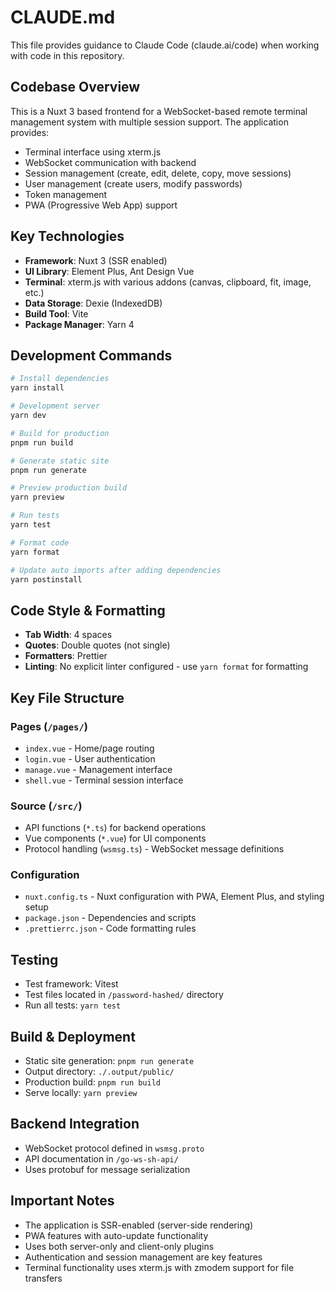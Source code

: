 # CLAUDE.md

This file provides guidance to Claude Code (claude.ai/code) when working with
code in this repository.

## Codebase Overview

This is a Nuxt 3 based frontend for a WebSocket-based remote terminal management
system with multiple session support. The application provides:

- Terminal interface using xterm.js
- WebSocket communication with backend
- Session management (create, edit, delete, copy, move sessions)
- User management (create users, modify passwords)
- Token management
- PWA (Progressive Web App) support

## Key Technologies

- **Framework**: Nuxt 3 (SSR enabled)
- **UI Library**: Element Plus, Ant Design Vue
- **Terminal**: xterm.js with various addons (canvas, clipboard, fit, image,
  etc.)
- **Data Storage**: Dexie (IndexedDB)
- **Build Tool**: Vite
- **Package Manager**: Yarn 4

## Development Commands

```bash
# Install dependencies
yarn install

# Development server
yarn dev

# Build for production
pnpm run build

# Generate static site
pnpm run generate

# Preview production build
yarn preview

# Run tests
yarn test

# Format code
yarn format

# Update auto imports after adding dependencies
yarn postinstall
```

## Code Style & Formatting

- **Tab Width**: 4 spaces
- **Quotes**: Double quotes (not single)
- **Formatters**: Prettier
- **Linting**: No explicit linter configured - use `yarn format` for formatting

## Key File Structure

### Pages (`/pages/`)

- `index.vue` - Home/page routing
- `login.vue` - User authentication
- `manage.vue` - Management interface
- `shell.vue` - Terminal session interface

### Source (`/src/`)

- API functions (`*.ts`) for backend operations
- Vue components (`*.vue`) for UI components
- Protocol handling (`wsmsg.ts`) - WebSocket message definitions

### Configuration

- `nuxt.config.ts` - Nuxt configuration with PWA, Element Plus, and styling
  setup
- `package.json` - Dependencies and scripts
- `.prettierrc.json` - Code formatting rules

## Testing

- Test framework: Vitest
- Test files located in `/password-hashed/` directory
- Run all tests: `yarn test`

## Build & Deployment

- Static site generation: `pnpm run generate`
- Output directory: `./.output/public/`
- Production build: `pnpm run build`
- Serve locally: `yarn preview`

## Backend Integration

- WebSocket protocol defined in `wsmsg.proto`
- API documentation in `/go-ws-sh-api/`
- Uses protobuf for message serialization

## Important Notes

- The application is SSR-enabled (server-side rendering)
- PWA features with auto-update functionality
- Uses both server-only and client-only plugins
- Authentication and session management are key features
- Terminal functionality uses xterm.js with zmodem support for file transfers
